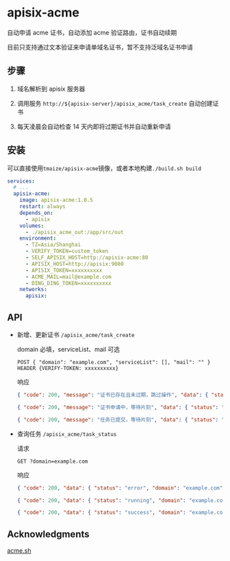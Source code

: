 # apisix-acme

自动申请 acme 证书，自动添加 acme 验证路由，证书自动续期

目前只支持通过文本验证来申请单域名证书，暂不支持泛域名证书申请

## 步骤

1. 域名解析到 apisix 服务器

2. 调用服务 `http://${apisix-server}/apisix_acme/task_create` 自动创建证书

3. 每天凌晨会自动检查 14 天内即将过期证书并自动重新申请

## 安装

可以直接使用`tmaize/apisix-acme`镜像，或者本地构建`./build.sh build`

```yaml
services:
  # ...
  apisix-acme:
    image: apisix-acme:1.0.5
    restart: always
    depends_on:
      - apisix
    volumes:
      - ./apisix_acme_out:/app/src/out
    environment:
      - TZ=Asia/Shanghai
      - VERIFY_TOKEN=custom_token
      - SELF_APISIX_HOST=http://apisix-acme:80
      - APISIX_HOST=http://apisix:9080
      - APISIX_TOKEN=xxxxxxxxxx
      - ACME_MAIL=mail@example.com
      - DING_DING_TOKEN=xxxxxxxxxx
    networks:
      apisix:
```

## API

- 新增、更新证书 `/apisix_acme/task_create`

  domain 必填，serviceList、mail 可选

  ```
  POST { "domain": "example.com", "serviceList": [], "mail": "" }
  HEADER {VERIFY-TOKEN: xxxxxxxxxx}
  ```

  响应

  ```json
  { "code": 200, "message": "证书已存在且未过期，跳过操作", "data": { "status": "skip", "domain": "example.com" } }
  ```

  ```json
  { "code": 200, "message": "证书申请中，等待片刻", "data": { "status": "running", "domain": "example.com" } }
  ```

  ```json
  { "code": 200, "message": "任务已提交，等待片刻", "data": { "status": "created", "domain": "example.com" } }
  ```

- 查询任务 `/apisix_acme/task_status`

  请求

  ```
  GET ?domain=example.com
  ```

  响应

  ```json
  { "code": 200, "data": { "status": "error", "domain": "example.com", "error": "域名不存在" } }
  ```

  ```json
  { "code": 200, "data": { "status": "running", "domain": "example.com" } }
  ```

  ```json
  { "code": 200, "data": { "status": "success", "domain": "example.com" } }
  ```

## Acknowledgments

[acme.sh](https://github.com/acmesh-official/acme.sh)

